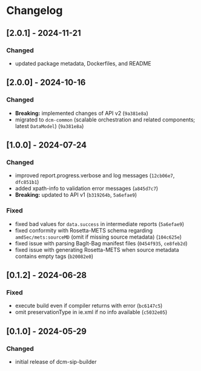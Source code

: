 # Changelog

## [2.0.1] - 2024-11-21

### Changed

- updated package metadata, Dockerfiles, and README

## [2.0.0] - 2024-10-16

### Changed

- **Breaking:** implemented changes of API v2 (`9a381e8a`)
- migrated to `dcm-common` (scalable orchestration and related components; latest `DataModel`) (`9a381e8a`)

## [1.0.0] - 2024-07-24

### Changed

- improved report.progress.verbose and log messages (`12cb06e7`, `dfc851b1`)
- added xpath-info to validation error messages (`a845d7c7`)
- **Breaking:** updated to API v1 (`b319264b`, `5a6efae9`)

### Fixed

- fixed bad values for `data.success` in intermediate reports (`5a6efae9`)
- fixed conformity with Rosetta-METS schema regarding `amdSec/mets:sourceMD` (omit if missing source metadata) (`104c625e`)
- fixed issue with parsing BagIt-Bag manifest files (`0454f935`, `ce8feb2d`)
- fixed issue with generating Rosetta-METS when source metadata contains empty tags (`b20082e0`)

## [0.1.2] - 2024-06-28

### Fixed

- execute build even if compiler returns with error (`bc6147c5`)
- omit preservationType in ie.xml if no info available (`c5032e05`)

## [0.1.0] - 2024-05-29

### Changed

- initial release of dcm-sip-builder
